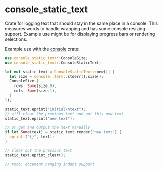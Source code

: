 # console_static_text

Crate for logging text that should stay in the same place in a console. This measures words to handle wrapping and has some console resizing support. Example use might be for displaying progress bars or rendering selections.

Example use with the [console](https://crates.io/crates/console) crate:

```rs
use console_static_text::ConsoleSize;
use console_static_text::ConsoleStaticText;

let mut static_text = ConsoleStaticText::new(|| {
  let size = console::Term::stderr().size();
  ConsoleSize {
    rows: Some(size.0),
    cols: Some(size.1),
  }
});

static_text.eprint("initial\ntext");
// will clear the previous text and put this new text
static_text.eprint("new text");

// or get and output the text manually
if let Some(text) = static_text.render("new text") {
  eprint!("{}", text);
}

// clear out the previous text
static_text.eprint_clear();

// todo: document hanging indent support
```
